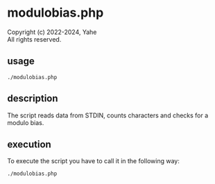 # modulobias.php

Copyright (c) 2022-2024, Yahe  
All rights reserved.

## usage

```
./modulobias.php
```

## description

The script reads data from STDIN, counts characters and checks for a modulo bias.

## execution

To execute the script you have to call it in the following way:

```
./modulobias.php
```
